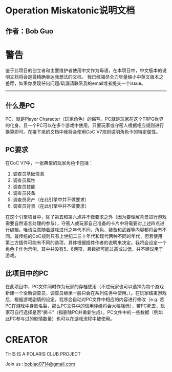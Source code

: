 # Operation Miskatonic说明文档
## 作者：Bob Guo

# 警告
鉴于此项目的创立者和主要维护者使用中文作为母语，在本项目中，中文版本的说明文档将会是最精确表达我想法的文档。
我已经竭尽全力尽量缩小中英文版本之差距，如果你发现任何问题/疏漏请联系我的email或者提交一个issue。
***
## 什么是PC
PC，就是Player Character（玩家角色）的缩写。PC就是玩家在这个TRPG世界的化身，且一个PC可以在多个游戏中使用，只要玩家或守密人根据相应规则进行换算即可。在接下来的文档中我将会使用CoC V7规则说明角色卡的特定属性。  
## PC要求
在CoC V7中，一张典型的玩家角色卡包括：
1. 调查员基础信息
2. 调查员属性
3. 调查员技能
4. 调查员装备
5. 调查员资产（在此引擎中并不做要求）
6. 调查员背景（在此引擎中并不做要求）  

在这个引擎项目中，除了第五和第六点并不做要求之外（因为要理解背景进行游戏需要自然语言处理的参与），守密人或玩家自己准备的卡片中将需要对上述四点进行编辑。唯请注意随着游戏进行之年代不同，角色、装备和武器等内容都将会有不同。最传统的CoC规则只有上世纪二三十年代和现代两种不同的年代，但若使用第三方插件可能有不同的选项，具体根据插件作者的说明来决定。我将会设定一个角色卡作为示例，其中并没有5、6两项，且数据可能过高或过低，并不建议用于游戏。
## 此项目中的PC
在此项目中，PC文件同时作为玩家的存档使用（不过玩家也可以选择为每个游戏新建一个全新调查员，调查员继承一般只会在系列任务中使用。）。在玩家结束游戏后，根据游戏剧情的设定，程序会自动对PC文件中相应的内容进行修改（e.g. 若PC在游戏中身败名裂，那么PC文件中的信用评级将会大幅降低），若PC死去，玩家可自行选择是否“撕卡”（指删除PC并重新生成）。PC文件中的一些数据（例如此PC参与过的剧情数量）也可以在游戏流程中被使用。
# CREATOR
THIS IS A POLARIS CLUB PROJECT  

Join us : boblao0714@gmail.com 